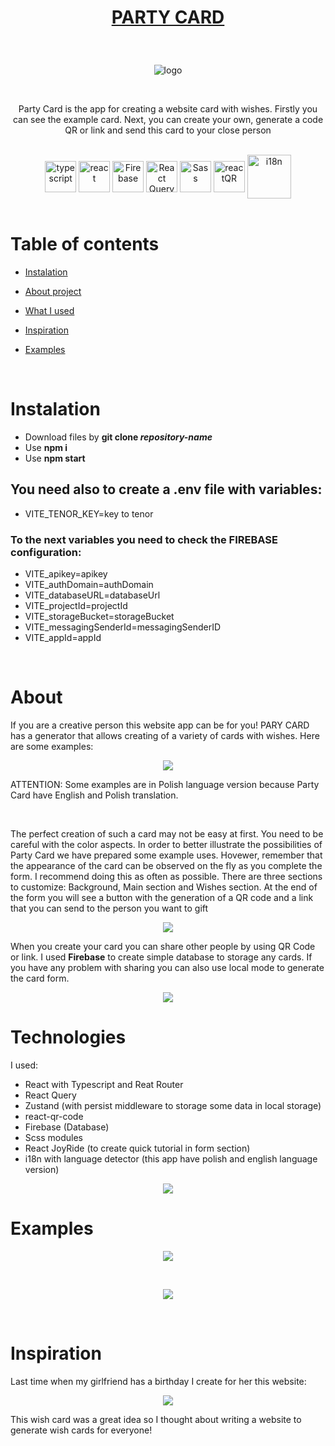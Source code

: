 # <p align="center">[PARTY CARD](https://party-card.vercel.app/)</p>

<br />

<p align="center"> <img src="https://user-images.githubusercontent.com/77500425/222897418-cbd29db7-95e6-47cc-a493-6dc69f594e0b.png" title="logo" alt="logo"/></p>


<br />

<p align="center">Party Card is the app for creating a website card with wishes. Firstly you can see the example card. Next, you can create your own, generate a code QR or link and send this card to your close person  </p>

<br />

<div align="center">



<img src="https://user-images.githubusercontent.com/77500425/161311954-e03613e7-54b2-4d1b-ac2e-559f8c1e9f2d.png" alt="typescript" height="50"  align="center" title="TS"/>
<img src="https://user-images.githubusercontent.com/77500425/161312615-f3961568-28bb-48fa-9d95-93ecd61337b3.png" alt="react"  height="50" align="center"/>
<img src="https://user-images.githubusercontent.com/77500425/165483039-a65ef61f-a3ae-4524-bfa5-04788dd894ea.png" alt="Firebase"  height="50" align="center"/>
<img src="https://react-query-v3.tanstack.com/_next/static/images/emblem-light-628080660fddb35787ff6c77e97ca43e.svg" alt="React Query"  height="50" align="center"/>
<img src="https://upload.wikimedia.org/wikipedia/commons/thumb/9/96/Sass_Logo_Color.svg/1280px-Sass_Logo_Color.svg.png" alt="Sass" height="50"  align="center" title="Scss" />
<img src="https://user-images.githubusercontent.com/77500425/222898367-766dc880-f7b0-47e9-877c-f3046f17e90b.png" alt="reactQR" height="50"  align="center" title="reactQR" />
<img src="https://user-images.githubusercontent.com/77500425/186013478-fdf4ea21-8745-4c5d-9591-35e45e39c66f.png" title="i18n"  width="70" align="center"/>

</div>

<br />

# Table of contents
* [Instalation](#instalation)

* [About project](#about)

* [What I used](#technologies)

* [Inspiration](#inspiration)

* [Examples](#examples)



<br />

# Instalation
- Download files by **git clone _repository-name_**
- Use **npm i** 
- Use **npm start**

## You need also to create a .env file with variables:

- VITE_TENOR_KEY=key to tenor

### To the next variables you need to check the FIREBASE configuration:

- VITE_apikey=apikey
- VITE_authDomain=authDomain
- VITE_databaseURL=databaseUrl
- VITE_projectId=projectId
- VITE_storageBucket=storageBucket
- VITE_messagingSenderId=messagingSenderID
- VITE_appId=appId


<br />

# About 

If you are a creative person this website app can be for you! PARY CARD has a generator that allows creating of a variety of cards with wishes. Here are some examples:

<p align="center"> <img src="https://user-images.githubusercontent.com/77500425/222951348-05def778-efaf-4768-a6b9-70483516cde2.png"/><p>

ATTENTION: Some examples are in Polish language version because Party Card have English and Polish translation. 




<br />

The perfect creation of such a card may not be easy at first. You need to be careful with the color aspects. In order to better illustrate the possibilities of Party Card we have prepared some example uses. Hovewer, remember that the appearance of the card can be observed on the fly as you complete the form. I recommend doing this as often as possible. There are three sections to customize: Background, Main section and Wishes section. At the end of the form you will see a button with the generation of a QR code and a link that you can send to the person you want to gift

<p align="center"> <img src="https://user-images.githubusercontent.com/77500425/222978011-3be179d8-06da-4b2a-a2e0-2a8343a30cba.png"/><p>


When you create your card you can share other people by using QR Code or link. I used **Firebase** to create simple database to storage any cards. If you have any problem with sharing you can also use local mode to generate the card form.

<p align="center"> <img src="https://user-images.githubusercontent.com/77500425/222967100-e180f7d0-4912-444b-bd14-577e6ac374d3.png"/><p>

# Technologies

I used:
- React with Typescript and Reat Router
- React Query
- Zustand (with persist middleware to storage some data in local storage)
- react-qr-code
- Firebase (Database)
- Scss modules
- React JoyRide (to create quick tutorial in form section)
- i18n with language detector (this app have polish and english language version)

<p align="center"> <img src="https://user-images.githubusercontent.com/77500425/223087597-62d43786-952f-4ea9-909c-de9162969826.png"/><p>





# Examples



<p align="center"> <img src="https://user-images.githubusercontent.com/77500425/222951361-3c48b1f9-5c8f-49e5-887c-244517adabdf.png"/><p>
  <br />
  <p align="center"> <img src="https://user-images.githubusercontent.com/77500425/222978339-dedd12f2-1733-4e5f-b1aa-6af78585205d.png"/><p>



<br />

# Inspiration

Last time when my girlfriend has a birthday I create for her this website:

<p align="center"> <img src="https://user-images.githubusercontent.com/77500425/222951544-bcaa3d55-7882-4ff1-a474-39a16a83a882.png"/><p>

This wish card was a great idea so I thought about writing a website to generate wish cards for everyone!




